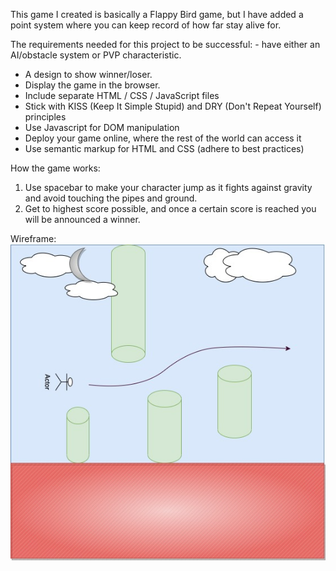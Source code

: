 This game I created is basically a Flappy Bird game, but I have added a point system where you can keep record of how far stay alive for.

The requirements needed for this project to be successful: - have either an AI/obstacle system or PVP characteristic.
- A design to show winner/loser.
- Display the game in the browser.
- Include separate HTML / CSS / JavaScript files
- Stick with KISS (Keep It Simple Stupid) and DRY 
    (Don't Repeat Yourself) principles
- Use Javascript for DOM manipulation
- Deploy your game online, where the rest of the world 
    can access it
- Use semantic markup for HTML and CSS (adhere to best 
    practices)

How the game works:
1. Use spacebar to make your character jump as it fights against gravity and avoid touching the pipes and ground.
2. Get to highest score possible, and once a certain score is reached you will be announced a winner.

Wireframe:
![Diagram](Wireframe.jpg)